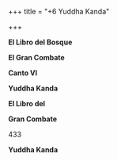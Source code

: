 +++
title = "+6 Yuddha Kanda"

+++

**El Libro del Bosque**

**El Gran Combate**

**Canto VI**

**Yuddha Kanda**

**El Libro del**

**Gran Combate**

433

**Yuddha Kanda**
